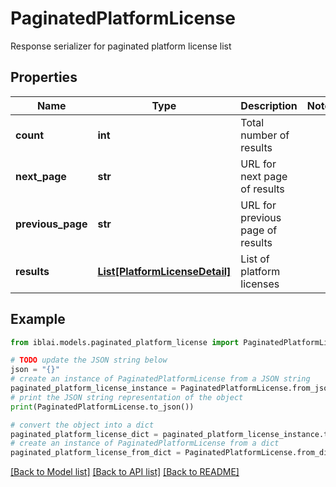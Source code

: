 # PaginatedPlatformLicense

Response serializer for paginated platform license list

## Properties

Name | Type | Description | Notes
------------ | ------------- | ------------- | -------------
**count** | **int** | Total number of results | 
**next_page** | **str** | URL for next page of results | 
**previous_page** | **str** | URL for previous page of results | 
**results** | [**List[PlatformLicenseDetail]**](PlatformLicenseDetail.md) | List of platform licenses | 

## Example

```python
from iblai.models.paginated_platform_license import PaginatedPlatformLicense

# TODO update the JSON string below
json = "{}"
# create an instance of PaginatedPlatformLicense from a JSON string
paginated_platform_license_instance = PaginatedPlatformLicense.from_json(json)
# print the JSON string representation of the object
print(PaginatedPlatformLicense.to_json())

# convert the object into a dict
paginated_platform_license_dict = paginated_platform_license_instance.to_dict()
# create an instance of PaginatedPlatformLicense from a dict
paginated_platform_license_from_dict = PaginatedPlatformLicense.from_dict(paginated_platform_license_dict)
```
[[Back to Model list]](../README.md#documentation-for-models) [[Back to API list]](../README.md#documentation-for-api-endpoints) [[Back to README]](../README.md)


